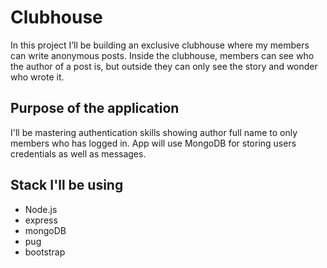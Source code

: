 # Clubhouse
In this project I’ll be building an exclusive clubhouse where my members can write anonymous posts. Inside the clubhouse, members can see who the author of a post is, but outside they can only see the story and wonder who wrote it.

## Purpose of the application
I'll be mastering authentication skills showing author full name to only members who has logged in. App will use MongoDB for storing users credentials as well as messages.

## Stack I'll be using 
- Node.js
- express
- mongoDB
- pug
- bootstrap

